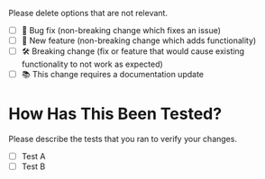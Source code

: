 Please delete options that are not relevant.

- [ ] 🐞 Bug fix (non-breaking change which fixes an issue)
- [ ] 🚀 New feature (non-breaking change which adds functionality)
- [ ] 🛠 Breaking change (fix or feature that would cause existing functionality to not work as expected)
- [ ] 📚 This change requires a documentation update

# How Has This Been Tested?

Please describe the tests that you ran to verify your changes. 

- [ ] Test A 
- [ ] Test B
